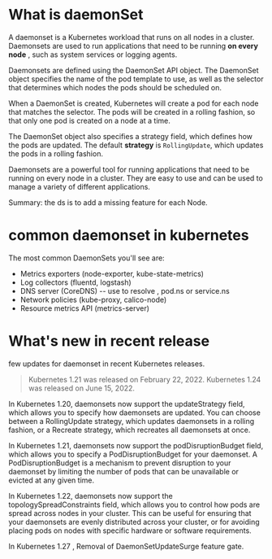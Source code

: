 
<br>

# What is daemonSet 
A daemonset is a Kubernetes workload that runs on all nodes in a cluster. Daemonsets are used to run applications that need to be running **on every node** , such as system services or logging agents.

Daemonsets are defined using the DaemonSet API object. The DaemonSet object specifies the name of the pod template to use, as well as the selector that determines which nodes the pods should be scheduled on.

When a DaemonSet is created, Kubernetes will create a pod for each node that matches the selector. The pods will be created in a rolling fashion, so that only one pod is created on a node at a time.

The DaemonSet object also specifies a strategy field, which defines how the pods are updated. The default **strategy** is `RollingUpdate`, which updates the pods in a rolling fashion.

Daemonsets are a powerful tool for running applications that need to be running on every node in a cluster. They are easy to use and can be used to manage a variety of different applications.

Summary: the ds is to add a missing feature for each Node.

# common daemonset in kubernetes

The most common DaemonSets you'll see are:

* Metrics exporters (node-exporter, kube-state-metrics)
* Log collectors (fluentd, logstash)
* DNS server (CoreDNS) -- use to resolve , pod.ns or service.ns 
* Network policies (kube-proxy, calico-node)
* Resource metrics API (metrics-server)

# What's new in recent release
few updates for daemonset in recent Kubernetes releases.

> Kubernetes 1.21 was released on February 22, 2022.
> Kubernetes 1.24 was released on June 15, 2022.

In Kubernetes 1.20, daemonsets now support the updateStrategy field, which allows you to specify how daemonsets are updated. You can choose between a RollingUpdate strategy, which updates daemonsets in a rolling fashion, or a Recreate strategy, which recreates all daemonsets at once.

In Kubernetes 1.21, daemonsets now support the podDisruptionBudget field, which allows you to specify a PodDisruptionBudget for your daemonset. A PodDisruptionBudget is a mechanism to prevent disruption to your daemonset by limiting the number of pods that can be unavailable or evicted at any given time.

In Kubernetes 1.22, daemonsets now support the topologySpreadConstraints field, which allows you to control how pods are spread across nodes in your cluster. This can be useful for ensuring that your daemonsets are evenly distributed across your cluster, or for avoiding placing pods on nodes with specific hardware or software requirements.

In Kubernetes 1.27 , Removal of DaemonSetUpdateSurge feature gate.
